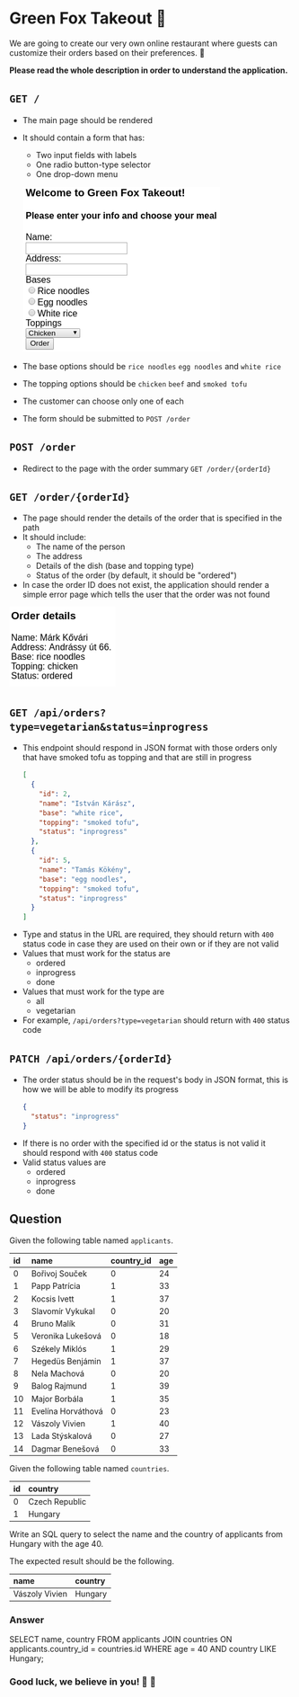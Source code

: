 # Green Fox Takeout :ramen:

We are going to create our very own online restaurant where guests can customize
their orders based on their preferences. :stew:

**Please read the whole description in order to understand the application.**

## `GET /`
- The main page should be rendered
- It should contain a form that has:
  - Two input fields with labels
  - One radio button-type selector
  - One drop-down menu

  ![](assets/form.png)

- The base options should be `rice noodles` `egg noodles` and `white rice`
- The topping options should be `chicken` `beef` and `smoked tofu`
- The customer can choose only one of each
- The form should be submitted to `POST /order`

## `POST /order`
- Redirect to the page with the order summary `GET /order/{orderId}`

## `GET /order/{orderId}`
- The page should render the details of the order that is specified in the path
- It should include:
  - The name of the person
  - The address
  - Details of the dish (base and topping type)
  - Status of the order (by default, it should be "ordered")
- In case the order ID does not exist, the application should render a simple
  error page which tells the user that the order was not found

![](assets/orderdetails.png)

## `GET /api/orders?type=vegetarian&status=inprogress`
- This endpoint should respond in JSON format with those orders only that have
  smoked tofu as topping and that are still in progress
  ```json
  [
    {
      "id": 2,
      "name": "István Kárász",
      "base": "white rice",
      "topping": "smoked tofu",
      "status": "inprogress"
    },
    {
      "id": 5,
      "name": "Tamás Kökény",
      "base": "egg noodles",
      "topping": "smoked tofu",
      "status": "inprogress"
    }
  ]
  ```
- Type and status in the URL are required, they should return with `400` status
  code in case they are used on their own or if they are not valid
- Values that must work for the status are
  - ordered
  - inprogress
  - done
- Values that must work for the type are
  - all
  - vegetarian
- For example, `/api/orders?type=vegetarian` should return with `400` status
  code

## `PATCH /api/orders/{orderId}`
- The order status should be in the request's body in JSON format, this is how
  we will be able to modify its progress
  ```json
  {
    "status": "inprogress"
  }
  ```
- If there is no order with the specified id or the status is not valid it
  should respond with `400` status code
- Valid status values are
  - ordered
  - inprogress
  - done

## Question
Given the following table named `applicants`.

| id | name               | country_id | age |
|:---|:-------------------|:-----------|:----|
| 0  | Bořivoj Souček     | 0          | 24  |
| 1  | Papp Patrícia      | 1          | 33  |
| 2  | Kocsis Ivett       | 1          | 37  |
| 3  | Slavomír Vykukal   | 0          | 20  |
| 4  | Bruno Malík        | 0          | 31  |
| 5  | Veronika Lukešová  | 0          | 18  |
| 6  | Székely Miklós     | 1          | 29  |
| 7  | Hegedüs Benjámin   | 1          | 37  |
| 8  | Nela Machová       | 0          | 20  |
| 9  | Balog Rajmund      | 1          | 39  |
| 10 | Major Borbála      | 1          | 35  |
| 11 | Evelína Horváthová | 0          | 23  |
| 12 | Vászoly Vivien     | 1          | 40  |
| 13 | Lada Stýskalová    | 0          | 27  |
| 14 | Dagmar Benešová    | 0          | 33  |

Given the following table named `countries`.

| id | country        |
|:---|:---------------|
| 0  | Czech Republic |
| 1  | Hungary        |

Write an SQL query to select the name and the country of applicants from
Hungary with the age 40.

The expected result should be the following.

| name           | country |
|:---------------|:--------|
| Vászoly Vivien | Hungary |

### Answer
<!-- Write your answer here. (Remove this line) -->

SELECT name, country FROM applicants JOIN countries ON applicants.country_id = countries.id WHERE age = 40 AND country LIKE Hungary;

### Good luck, we believe in you! :muscle: :green_heart:
